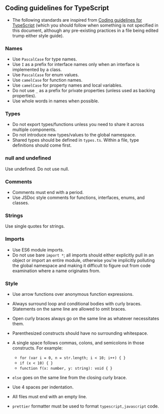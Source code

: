 ## Coding guidelines for TypeScript
* The following standards are inspired from [Coding guidelines for TypeScript](https://github.com/Microsoft/TypeScript/wiki/Coding-guidelines) (which you should follow when something is not specified in this document, although any pre-existing practices in a file being edited trump either style guide).

### Names

* Use `PascalCase` for type names.
* Use `I` as a prefix for interface names only when an interface is implemented by a class.
* Use `PascalCase` for enum values.
* Use `camelCase` for function names.
* Use `camelCase` for property names and local variables.
* Do not use `_` as a prefix for private properties (unless used as backing properties).
* Use whole words in names when possible.

### Types

* Do not export types/functions unless you need to share it across multiple components.
* Do not introduce new types/values to the global namespace.
* Shared types should be defined in `types.ts`.
Within a file, type definitions should come first.

### null and undefined

Use undefined. Do not use null.

### Comments

* Comments must end with a period.
* Use JSDoc style comments for functions, interfaces, enums, and classes.

### Strings

Use single quotes for strings.

### Imports

* Use ES6 module imports.
* Do not use bare `import *`; all imports should either explicitly pull in an object or import an entire module, otherwise you're implicitly polluting the global namespace and making it difficult to figure out from code examination where a name originates from.

### Style

* Use arrow functions over anonymous function expressions.
* Always surround loop and conditional bodies with curly braces. Statements on the same line are allowed to omit braces.
* Open curly braces always go on the same line as whatever necessitates them.
* Parenthesized constructs should have no surrounding whitespace.
* A single space follows commas, colons, and semicolons in those constructs. For example:
    * `for (var i = 0, n = str.length; i < 10; i++) { }`
    * `if (x < 10) { }`
    * `function f(x: number, y: string): void { }`

* `else` goes on the same line from the closing curly brace.
* Use 4 spaces per indentation.
* All files must end with an empty line.
* `prettier` formatter must be used to format `typescript,javascript` code.
